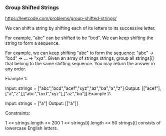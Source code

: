 ### Group Shifted Strings

https://leetcode.com/problems/group-shifted-strings/

We can shift a string by shifting each of its letters to its successive letter.

For example, "abc" can be shifted to be "bcd".
We can keep shifting the string to form a sequence.

For example, we can keep shifting "abc" to form the sequence: "abc" -> "bcd" -> ... -> "xyz".
Given an array of strings strings, group all strings[i] that belong to the same shifting sequence. You may return the answer in any order.



Example 1:

Input: strings = ["abc","bcd","acef","xyz","az","ba","a","z"]
Output: [["acef"],["a","z"],["abc","bcd","xyz"],["az","ba"]]
Example 2:

Input: strings = ["a"]
Output: [["a"]]


Constraints:

1 <= strings.length <= 200
1 <= strings[i].length <= 50
strings[i] consists of lowercase English letters.